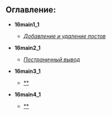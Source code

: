 ## Оглавление:  
- **16main1_1**
    - [*Добавление и удаление постов*][1]

- **16main2_1**
    - [*Постраничный вывод*][2]

- **16main3_1**
    - [**][3]

- **16main4_1**
    - [**][4]



[1]:https://github.com/InsPekToP/17_module_lessons/blob/master/17main1_1/instruction.py
[2]:https://github.com/InsPekToP/17_module_lessons/blob/master/17main2_1/instruction.py
[3]:https://github.com/InsPekToP/17_module_lessons/blob/master/17main3_1/instruction.py
[4]:https://github.com/InsPekToP/17_module_lessons/blob/master/17main4_1/instruction.py
